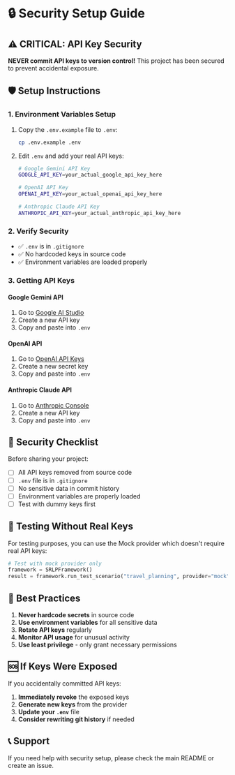 # 🔒 Security Setup Guide

## ⚠️ CRITICAL: API Key Security

**NEVER commit API keys to version control!** This project has been secured to prevent accidental exposure.

## 🛡️ Setup Instructions

### 1. Environment Variables Setup

1. Copy the `.env.example` file to `.env`:
   ```bash
   cp .env.example .env
   ```

2. Edit `.env` and add your real API keys:
   ```bash
   # Google Gemini API Key
   GOOGLE_API_KEY=your_actual_google_api_key_here
   
   # OpenAI API Key  
   OPENAI_API_KEY=your_actual_openai_api_key_here
   
   # Anthropic Claude API Key
   ANTHROPIC_API_KEY=your_actual_anthropic_api_key_here
   ```

### 2. Verify Security

- ✅ `.env` is in `.gitignore`
- ✅ No hardcoded keys in source code
- ✅ Environment variables are loaded properly

### 3. Getting API Keys

#### Google Gemini API
1. Go to [Google AI Studio](https://makersuite.google.com/app/apikey)
2. Create a new API key
3. Copy and paste into `.env`

#### OpenAI API
1. Go to [OpenAI API Keys](https://platform.openai.com/api-keys)
2. Create a new secret key
3. Copy and paste into `.env`

#### Anthropic Claude API
1. Go to [Anthropic Console](https://console.anthropic.com/)
2. Create a new API key
3. Copy and paste into `.env`

## 🚨 Security Checklist

Before sharing your project:

- [ ] All API keys removed from source code
- [ ] `.env` file is in `.gitignore`
- [ ] No sensitive data in commit history
- [ ] Environment variables are properly loaded
- [ ] Test with dummy keys first

## 🔧 Testing Without Real Keys

For testing purposes, you can use the Mock provider which doesn't require real API keys:

```python
# Test with mock provider only
framework = SRLPFramework()
result = framework.run_test_scenario("travel_planning", provider="mock")
```

## 📝 Best Practices

1. **Never hardcode secrets** in source code
2. **Use environment variables** for all sensitive data
3. **Rotate API keys** regularly
4. **Monitor API usage** for unusual activity
5. **Use least privilege** - only grant necessary permissions

## 🆘 If Keys Were Exposed

If you accidentally committed API keys:

1. **Immediately revoke** the exposed keys
2. **Generate new keys** from the provider
3. **Update your `.env`** file
4. **Consider rewriting git history** if needed

## 📞 Support

If you need help with security setup, please check the main README or create an issue.
